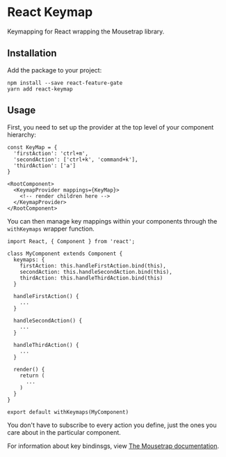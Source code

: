 # React Keymap

Keymapping for React wrapping the Mousetrap library.

## Installation

Add the package to your project:

```
npm install --save react-feature-gate
yarn add react-keymap
```

## Usage

First, you need to set up the provider at the top level of your component hierarchy:

```
const KeyMap = {
  'firstAction': 'ctrl+m',
  'secondAction': ['ctrl+k', 'command+k'],
  'thirdAction': ['a']
}

<RootComponent>
  <KeymapProvider mappings={KeyMap}>
    <!-- render children here -->
  </KeymapProvider>
</RootComponent>
```

You can then manage key mappings within your components through the `withKeymaps` wrapper function.

```
import React, { Component } from 'react';

class MyComponent extends Component {
  keymaps: {
    firstAction: this.handleFirstAction.bind(this),
    secondAction: this.handleSecondAction.bind(this),
    thirdAction: this.handleThirdAction.bind(this)
  }

  handleFirstAction() {
    ...
  }

  handleSecondAction() {
    ...
  }

  handleThirdAction() {
    ...
  }

  render() {
    return (
      ...
    )
  }
}

export default withKeymaps(MyComponent)
```

You don't have to subscribe to every action you define, just the ones you care about in the particular component.

For information about key bindinsgs, view [The Mousetrap documentation](https://craig.is/killing/mice).
